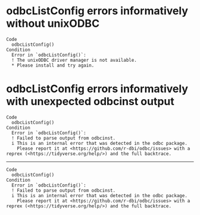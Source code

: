 # odbcListConfig errors informatively without unixODBC

    Code
      odbcListConfig()
    Condition
      Error in `odbcListConfig()`:
      ! The unixODBC driver manager is not available. 
      * Please install and try again.

# odbcListConfig errors informatively with unexpected odbcinst output

    Code
      odbcListConfig()
    Condition
      Error in `odbcListConfig()`:
      ! Failed to parse output from odbcinst.
      i This is an internal error that was detected in the odbc package.
        Please report it at <https://github.com/r-dbi/odbc/issues> with a reprex (<https://tidyverse.org/help/>) and the full backtrace.

---

    Code
      odbcListConfig()
    Condition
      Error in `odbcListConfig()`:
      ! Failed to parse output from odbcinst.
      i This is an internal error that was detected in the odbc package.
        Please report it at <https://github.com/r-dbi/odbc/issues> with a reprex (<https://tidyverse.org/help/>) and the full backtrace.

